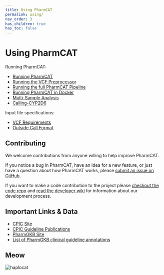 ```yaml
---
title: Using PharmCAT
permalink: using/
nav_order: 3
has_children: true
has_toc: false
---
```

# Using PharmCAT

Running PharmCAT:

* [Running PharmCAT](Running-PharmCAT)
* [Running the VCF Preprocessor](VCF-Preprocessor)
* [Running the full PharmCAT Pipeline](Running-PharmCAT-Pipeline)
* [Running PharmCAT in Docker](PharmCAT-in-Docker)
* [Multi-Sample Analysis](Multi-Sample-Analysis)
* [Calling-CYP2D6](Calling-CYP2D6)

Input file specifications:

* [VCF Requirements](VCF-Requirements)
* [Outside Call Format](Outside-Call-Format)
 

## Contributing

We welcome contributions from anyone willing to help improve PharmCAT.

If you notice a bug in PharmCAT, have an idea for a new feature, or just have a question about how PharmCAT works,
please [submit an issue on GitHub](https://github.com/PharmGKB/PharmCAT/issues).

If you want to make a code contribution to the project please [checkout the code repo](https://github.com/PharmGKB/PharmCAT) and 
[read the developer wiki](https://github.com/PharmGKB/PharmCAT/wiki) for information about our development process.


## Important Links & Data

* [CPIC Site](https://cpicpgx.org)
* [CPIC Guideline Publications](https://cpicpgx.org/publications/)
* [PharmGKB Site](https://www.pharmgkb.org)
* [List of PharmGKB clinical guideline annotations](https://www.pharmgkb.org/guidelineAnnotations)


## Meow

![haplocat](/images/haplocat.png)

